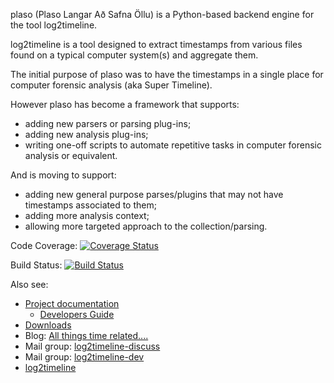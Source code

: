 plaso (Plaso Langar Að Safna Öllu) is a Python-based backend engine for the tool log2timeline. 

log2timeline is a tool designed to extract timestamps from various files found on a typical computer system(s) and aggregate them.

The initial purpose of plaso was to have the timestamps in a single place for computer forensic analysis (aka Super Timeline).

However plaso has become a framework that supports:
* adding new parsers or parsing plug-ins;
* adding new analysis plug-ins;
* writing one-off scripts to automate repetitive tasks in computer forensic analysis or equivalent.

And is moving to support:
* adding new general purpose parses/plugins that may not have timestamps associated to them;
* adding more analysis context;
* allowing more targeted approach to the collection/parsing.

Code Coverage: [![Coverage Status](https://img.shields.io/coveralls/log2timeline/plaso.svg)](https://coveralls.io/r/log2timeline/plaso?branch=master)

Build Status: [![Build Status](https://travis-ci.org/log2timeline/plaso.svg?branch=master)](https://travis-ci.org/log2timeline/plaso)

Also see:
* [Project documentation](http://plaso.kiddaland.net/)
  * [Developers Guide](https://github.com/log2timeline/plaso/wiki/Developers-Guide)
* [Downloads](https://googledrive.com/host/0B30H7z4S52FleW5vUHBnblJfcjg/)
* Blog: [All things time related....](http://blog.kiddaland.net/)
* Mail group: [log2timeline-discuss](https://groups.google.com/forum/#!forum/log2timeline-discuss)
* Mail group: [log2timeline-dev](https://groups.google.com/forum/#!forum/log2timeline-dev)
* [log2timeline](http://plaso.kiddaland.net/usage/log2timeline/)